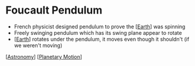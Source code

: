 # Foucault Pendulum

- French physicist designed pendulum to prove the [[Earth]] was spinning
- Freely swinging pendulum which has its swing plane appear to rotate
- [[Earth]] rotates under the pendulum, it moves even though it shouldn't (if we weren't moving)

[[Astronomy]] [[Planetary Motion]]

[//begin]: # "Autogenerated link references for markdown compatibility"
[Earth]: earth "Earth 🜨"
[Earth]: earth "Earth 🜨"
[Astronomy]: astronomy "Astronomy"
[Planetary Motion]: planetary-motion "Planetary Motion"
[//end]: # "Autogenerated link references"